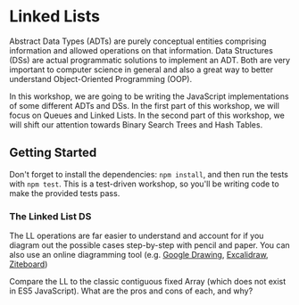 # Linked Lists

Abstract Data Types (ADTs) are purely conceptual entities comprising information and allowed operations on that information. Data Structures (DSs) are actual programmatic solutions to implement an ADT. Both are very important to computer science in general and also a great way to better understand Object-Oriented Programming (OOP).

In this workshop, we are going to be writing the JavaScript implementations of some different ADTs and DSs. In the first part of this workshop, we will focus on Queues and Linked Lists. In the second part of this workshop, we will shift our attention towards Binary Search Trees and Hash Tables.

## Getting Started

Don't forget to install the dependencies: `npm install`, and then run the tests with `npm test`.
This is a test-driven workshop, so you'll be writing code to make the provided tests pass.

### The Linked List DS

The LL operations are far easier to understand and account for if you diagram out the possible cases step-by-step with pencil and paper. You can also use an online diagramming tool (e.g. [Google Drawing](https://docs.google.com/drawings/u/0/create), [Excalidraw](https://excalidraw.com/), [Ziteboard](https://ziteboard.com/))

Compare the LL to the classic contiguous fixed Array (which does not exist in ES5 JavaScript). What are the pros and cons of each, and why?
